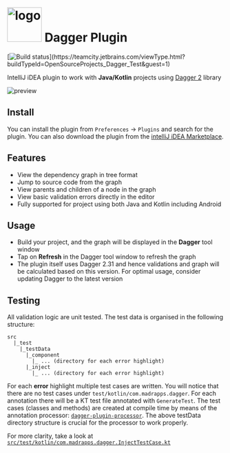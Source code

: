 # <img src="/preview/logo.png" title="logo" height="80" width="80" /> Dagger Plugin
[![Build status](https://teamcity.jetbrains.com/guestAuth/app/rest/builds/buildType:(id:OpenSourceProjects_Dagger_Test)/statusIcon.svg)](https://teamcity.jetbrains.com/viewType.html?buildTypeId=OpenSourceProjects_Dagger_Test&guest=1)

IntelliJ iDEA plugin to work with <b>Java/Kotlin</b> projects using <a href="https://dagger.dev/">Dagger 2</a> library

<img src="/preview/screenshare.gif" alt="preview" title="preview"/>

Install
-----
You can install the plugin from `Preferences` -> `Plugins` and search for the plugin. You can also download the plugin from the <a href="https://plugins.jetbrains.com/plugin/14211-dagger">intelliJ iDEA Marketplace</a>.

Features
-----
- View the dependency graph in tree format
- Jump to source code from the graph
- View parents and children of a node in the graph
- View basic validation errors directly in the editor
- Fully supported for project using both Java and Kotlin including Android

Usage
-----
- Build your project, and the graph will be displayed in the <b>Dagger</b> tool window
- Tap on <b>Refresh</b> in the Dagger tool window to refresh the graph
- The plugin itself uses Dagger 2.31 and hence validations and graph will be calculated based on this version. For optimal usage, consider updating Dagger to the latest version

Testing
-----
All validation logic are unit tested. The test data is organised in the following structure:
```$xslt
src
  |_test
    |_testData
      |_component
        |_ ... (directory for each error highlight)
      |_inject
        |_ ... (directory for each error highlight)
```

For each **error** highlight multiple test cases are written. You will notice that there are no test cases under
`test/kotlin/com.madrapps.dagger`. For each annotation there will be a KT test file annotated with `GenerateTest`.
The test cases (classes and methods) are created at compile time by means of the annotation processor:
<a href="https://github.com/thsaravana/dagger-plugin-processor">`dagger-plugin-processor`</a>. The above testData
directory structure is crucial for the processor to work properly.

For more clarity, take a look at [`src/test/kotlin/com.madrapps.dagger.InjectTestCase.kt`](https://github.com/Madrapps/dagger-plugin/blob/master/src/test/kotlin/com/madrapps/dagger/InjectTestCase.kt)
